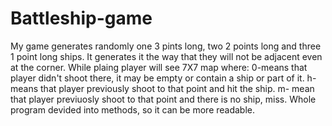 # Battleship-game
My game generates randomly one 3 pints long, two 2 points long and three 1 point long ships. It generates it the way that they will not be adjacent even at the corner.
While plaing player will see 7X7 map where: 0-means that player didn't shoot there, it may be empty or contain a ship or part of it. h-means that player previously shoot to that point and hit the ship. m- mean that player previuosly shoot to that point and there is no ship, miss.
Whole program devided into methods, so it can be more readable.